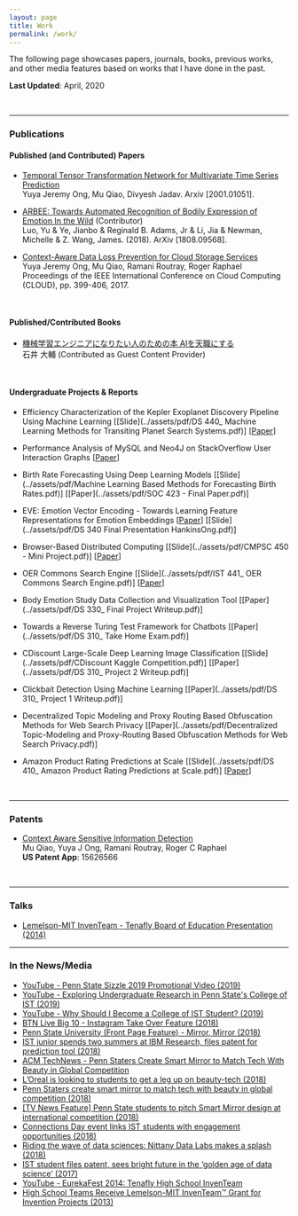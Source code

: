 ```yaml
---
layout: page
title: Work
permalink: /work/
---
```

The following page showcases papers, journals, books, previous works, and other
media features based on works that I have done in the past.

**Last Updated**: April, 2020

<br />
<hr />

### Publications
#### Published (and Contributed) Papers
* [Temporal Tensor Transformation Network for Multivariate Time Series Prediction](https://arxiv.org/abs/2001.01051) <br />
Yuya Jeremy Ong, Mu Qiao, Divyesh Jadav. Arxiv [2001.01051].
* [ARBEE: Towards Automated Recognition of Bodily Expression of Emotion In the Wild](https://arxiv.org/abs/1808.09568) (Contributor) <br />
Luo, Yu & Ye, Jianbo & Reginald B. Adams, Jr & Li, Jia & Newman, Michelle & Z. Wang, James. (2018). ArXiv [1808.09568].

* [Context-Aware Data Loss Prevention for Cloud Storage Services](https://ieeexplore.ieee.org/abstract/document/8030614) <br />
Yuya Jeremy Ong, Mu Qiao, Ramani Routray, Roger Raphael <br />
Proceedings of the IEEE International Conference on Cloud Computing (CLOUD), pp. 399-406, 2017.

<br />

#### Published/Contributed Books
* [機械学習エンジニアになりたい人のための本 AIを天職にする](https://www.amazon.co.jp/%E6%A9%9F%E6%A2%B0%E5%AD%A6%E7%BF%92%E3%82%A8%E3%83%B3%E3%82%B8%E3%83%8B%E3%82%A2%E3%81%AB%E3%81%AA%E3%82%8A%E3%81%9F%E3%81%84%E4%BA%BA%E3%81%AE%E3%81%9F%E3%82%81%E3%81%AE%E6%9C%AC-AI%E3%82%92%E5%A4%A9%E8%81%B7%E3%81%AB%E3%81%99%E3%82%8B-%E7%9F%B3%E4%BA%95-%E5%A4%A7%E8%BC%94-ebook/dp/B07GWM4J7H)<br />
石井 大輔 (Contributed as Guest Content Provider)

<br />

#### Undergraduate Projects & Reports
* Efficiency Characterization of the Kepler Exoplanet Discovery Pipeline Using Machine Learning [[Slide](../assets/pdf/DS 440_ Machine Learning Methods for Transiting Planet Search Systems.pdf)] [[Paper](../assets/pdf/DS_440___Capstone_Final_Report.pdf)]

* Performance Analysis of MySQL and Neo4J on StackOverflow User Interaction Graphs [[Paper](../assets/pdf/DS220__Midterm_Report.pdf)]

* Birth Rate Forecasting Using Deep Learning Models [[Slide](../assets/pdf/Machine Learning Based Methods for Forecasting Birth Rates.pdf)] [[Paper](../assets/pdf/SOC 423 - Final Paper.pdf)]

* EVE: Emotion Vector Encoding - Towards Learning Feature Representations for Emotion Embeddings [[Paper](../assets/pdf/EVE__Emotion_Vector_Encodings___Towards_a_Representation_for_Human_Emotion_States.pdf)] [[Slide](../assets/pdf/DS 340 Final Presentation HankinsOng.pdf)]

* Browser-Based Distributed Computing [[Slide](../assets/pdf/CMPSC 450 - Mini Project.pdf)] [[Paper](../assets/pdf/Browser_Based_Distributed_Computing.pdf)]

* OER Commons Search Engine [[Slide](../assets/pdf/IST 441_ OER Commons Search Engine.pdf)] [[Paper](../assets/pdf/IST_441__OER_Common_Search_Engine.pdf)]

* Body Emotion Study Data Collection and Visualization Tool [[Paper](../assets/pdf/DS 330_ Final Project Writeup.pdf)]

* Towards a Reverse Turing Test Framework for Chatbots [[Paper](../assets/pdf/DS 310_ Take Home Exam.pdf)]

* CDiscount Large-Scale Deep Learning Image Classification [[Slide](../assets/pdf/CDiscount Kaggle Competition.pdf)] [[Paper](../assets/pdf/DS 310_ Project 2 Writeup.pdf)]

* Clickbait Detection Using Machine Learning [[Paper](../assets/pdf/DS 310_ Project 1 Writeup.pdf)]

* Decentralized Topic Modeling and Proxy Routing Based Obfuscation Methods for Web Search Privacy [[Paper](../assets/pdf/Decentralized Topic-Modeling and Proxy-Routing Based Obfuscation Methods for Web Search Privacy.pdf)]

* Amazon Product Rating Predictions at Scale [[Slide](../assets/pdf/DS 410_ Amazon Product Rating Predictions at Scale.pdf)] [[Paper](../assets/pdf/DS_410___Final_Project_Report.pdf)]

<br />
<hr />

### Patents
* [Context Aware Sensitive Information Detection](https://patents.google.com/patent/US20180365560A1/en) <br />
Mu Qiao, Yuya J Ong, Ramani Routray, Roger C Raphael <br />
**US Patent App**: 15626566

<br />  
<hr />

### Talks
* [Lemelson-MIT InvenTeam - Tenafly Board of Education Presentation (2014)](http://librarymedia.net/board-of-education-october-21-2014)

<hr />

### In the News/Media
* [YouTube - Penn State Sizzle 2019 Promotional Video (2019)](https://www.youtube.com/watch?v=sNOO6RG-4zE)
* [YouTube - Exploring Undergraduate Research in Penn State's College of IST (2019)](https://www.youtube.com/watch?v=FpAnlxp0VRY)
* [YouTube - Why Should I Become a College of IST Student? (2019)](https://www.youtube.com/watch?v=CKUfsN1hj9I) 
* [BTN Live Big 10 - Instagram Take Over Feature (2018)](https://www.instagram.com/p/BorlVhYnmN7/)
* [Penn State University (Front Page Feature) - Mirror, Mirror (2018)](https://www.psu.edu/feature/2018/10/03/mirror-mirror)
* [IST junior spends two summers at IBM Research, files patent for prediction tool (2018)](https://news.psu.edu/story/535293/2018/09/07/academics/ist-junior-spends-two-summers-ibm-research-files-patent-prediction)
* [ACM TechNews - Penn Staters Create Smart Mirror to Match Tech With Beauty in Global Competition](https://cacm.acm.org/news/227888-penn-staters-create-smart-mirror-to-match-tech-with-beauty-in-global-competition/fulltext)
* [L’Oreal is looking to students to get a leg up on beauty-tech (2018)](https://www.glossy.co/beauty/loreal-is-looking-to-students-to-get-a-leg-up-on-beauty-tech)
* [Penn Staters create smart mirror to match tech with beauty in global competition (2018)](https://news.psu.edu/story/520944/2018/05/14/academics/penn-staters-create-smart-mirror-match-tech-beauty-global)
* [[TV News Feature] Penn State students to pitch Smart Mirror design at international competition (2018)](https://www.wearecentralpa.com/news/penn-state-students-to-pitch-smart-mirror-design-at-international-competition-/1141502085)
* [Connections Day event links IST students with engagement opportunities (2018)](https://news.psu.edu/story/503948/2018/02/05/campus-life/connections-day-event-links-ist-students-engagement)
* [Riding the wave of data sciences: Nittany Data Labs makes a splash (2018)](https://news.psu.edu/story/499107/2018/01/17/academics/riding-wave-data-sciences-nittany-data-labs-makes-splash)
* [IST student files patent, sees bright future in the ‘golden age of data science’ (2017)](https://news.psu.edu/story/477227/2017/08/10/academics/ist-student-files-patent-sees-bright-future-%E2%80%98golden-age-data)
* [YouTube - EurekaFest 2014: Tenafly High School InvenTeam](https://www.youtube.com/watch?v=NwHx9h2GKn8)
* [High School Teams Receive Lemelson-MIT InvenTeam™ Grant for Invention Projects (2013)](https://www.businesswire.com/news/home/20131016005335/en/High-School-Teams-Receive-Lemelson-MIT-InvenTeam%E2%84%A2-Grant)
